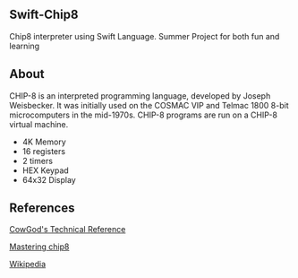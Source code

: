 ## Swift-Chip8
Chip8 interpreter using Swift Language. Summer Project for both fun and learning


## About

CHIP-8 is an interpreted programming language, developed by Joseph Weisbecker. It was initially used on the COSMAC VIP and Telmac 1800 8-bit microcomputers in the mid-1970s. CHIP-8 programs are run on a CHIP-8 virtual machine.
* 4K Memory
* 16 registers
* 2 timers
* HEX Keypad
* 64x32 Display

## References

[CowGod's Technical Reference](http://devernay.free.fr/hacks/chip8/C8TECH10.HTM)

[Mastering chip8](http://mattmik.com/files/chip8/mastering/chip8.html)

[Wikipedia](https://en.wikipedia.org/wiki/CHIP-8)
